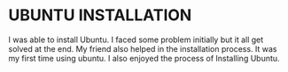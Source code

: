 # UBUNTU INSTALLATION
I was able to install Ubuntu. I faced some problem initially but 
it all get solved at the end. My friend also helped in the installation process.
It was my first time using ubuntu.
I also enjoyed the process of Installing Ubuntu.
